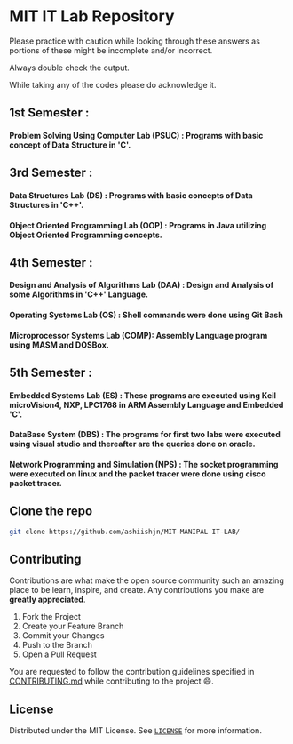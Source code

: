# MIT IT Lab Repository

Please practice with caution while looking through these answers as portions of these might be incomplete and/or incorrect.

Always double check the output. 

While taking any of the codes please do acknowledge it.

##  1st Semester :

#### Problem Solving Using Computer Lab (PSUC) : Programs with basic concept of Data Structure in 'C'.

##  3rd Semester :

#### Data Structures Lab (DS) : Programs with basic concepts of Data Structures in 'C++'.

#### Object Oriented Programming Lab (OOP) : Programs in Java utilizing Object Oriented Programming concepts.

##  4th Semester :

#### Design and Analysis of Algorithms Lab (DAA) : Design and Analysis of some Algorithms in 'C++' Language.

#### Operating Systems Lab (OS) : Shell commands were done using Git Bash 

#### Microprocessor Systems Lab (COMP): Assembly Language program using MASM and DOSBox.

##  5th Semester :

#### Embedded Systems Lab (ES) : These programs are executed using Keil microVision4, NXP, LPC1768 in ARM Assembly Language and Embedded 'C'.

#### DataBase System (DBS) : The programs for first two labs were executed using visual studio and thereafter are the queries done on oracle.

#### Network Programming and Simulation (NPS) : The socket programming were executed on linux and the packet tracer were done using cisco packet tracer.
 
## Clone the repo
```sh
git clone https://github.com/ashiishjn/MIT-MANIPAL-IT-LAB/
```
 
 <!-- CONTRIBUTING -->
## Contributing

Contributions are what make the open source community such an amazing place to be learn, inspire, and create. Any contributions you make are **greatly appreciated**.

1. Fork the Project
2. Create your Feature Branch
3. Commit your Changes
4. Push to the Branch
5. Open a Pull Request

You are requested to follow the contribution guidelines specified in [CONTRIBUTING.md](./CONTRIBUTING.md) while contributing to the project :smile:.

<!-- LICENSE -->
## License
Distributed under the MIT License. See [`LICENSE`](./LICENSE) for more information.

